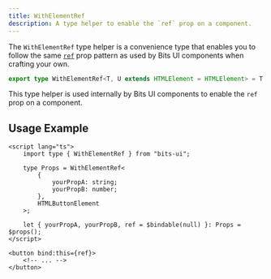 ```yaml
---
title: WithElementRef
description: A type helper to enable the `ref` prop on a component.
---
```


The `WithElementRef` type helper is a convenience type that enables you to follow the same [`ref`](/docs/ref) prop pattern as used by Bits UI components when crafting your own.

```ts
export type WithElementRef<T, U extends HTMLElement = HTMLElement> = T & { ref?: U | null };
```

This type helper is used internally by Bits UI components to enable the `ref` prop on a component.

## Usage Example

```svelte title="CustomButton.svelte"
<script lang="ts">
	import type { WithElementRef } from "bits-ui";

	type Props = WithElementRef<
		{
			yourPropA: string;
			yourPropB: number;
		},
		HTMLButtonElement
	>;

	let { yourPropA, yourPropB, ref = $bindable(null) }: Props = $props();
</script>

<button bind:this={ref}>
	<!-- ... -->
</button>
```

